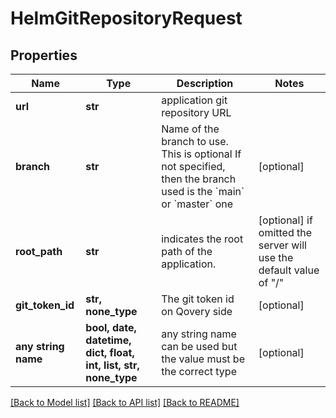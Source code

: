 # HelmGitRepositoryRequest


## Properties
Name | Type | Description | Notes
------------ | ------------- | ------------- | -------------
**url** | **str** | application git repository URL | 
**branch** | **str** | Name of the branch to use. This is optional If not specified, then the branch used is the &#x60;main&#x60; or &#x60;master&#x60; one  | [optional] 
**root_path** | **str** | indicates the root path of the application. | [optional]  if omitted the server will use the default value of "/"
**git_token_id** | **str, none_type** | The git token id on Qovery side | [optional] 
**any string name** | **bool, date, datetime, dict, float, int, list, str, none_type** | any string name can be used but the value must be the correct type | [optional]

[[Back to Model list]](../README.md#documentation-for-models) [[Back to API list]](../README.md#documentation-for-api-endpoints) [[Back to README]](../README.md)


